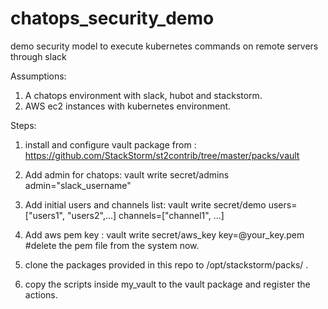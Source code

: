 # chatops_security_demo
demo security model to execute kubernetes commands on remote servers through slack

Assumptions: 
  1. A chatops environment with slack, hubot and stackstorm. 
  2. AWS ec2 instances with kubernetes environment.

Steps: 
  1. install and configure vault package from : https://github.com/StackStorm/st2contrib/tree/master/packs/vault
  
  2. Add admin for chatops:
        vault write secret/admins admin="slack_username"
  
  3. Add initial users and channels list:
        vault write secret/demo users=["users1", "users2",...] channels=["channel1", ...]
  
  4. Add aws pem key :
        vault write secret/aws_key key=@your_key.pem
        #delete the pem file from the system now.
 
  5. clone the packages provided in this repo to /opt/stackstorm/packs/ .

  6. copy the scripts inside my_vault to the vault package and register the actions.
